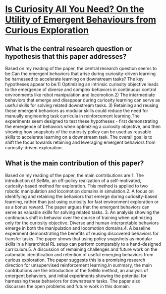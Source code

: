 # [Is Curiosity All You Need? On the Utility of Emergent Behaviours from   Curious Exploration](https://arxiv.org/abs/2109.08603)

## What is the central research question or hypothesis that this paper addresses?

Based on my reading of the paper, the central research question seems to be:Can the emergent behaviors that arise during curiosity-driven learning be harnessed to accelerate learning on downstream tasks? The key hypotheses appear to be:1) Optimizing an intrinsic curiosity objective leads to the emergence of diverse and complex behaviors in continuous control environments like robot manipulation and locomotion.2) The intermediate behaviors that emerge and disappear during curiosity learning can serve as useful skills for solving related downstream tasks. 3) Retaining and reusing these emergent behaviors as modular skills could reduce the need for manually engineering task curricula in reinforcement learning.The experiments seem designed to test these hypotheses - first demonstrating the emergence of behaviors when optimizing a curiosity objective, and then showing how snapshots of the curiosity policy can be used as reusable skills to accelerate learning on a downstream task. The overall goal is to shift the focus towards retaining and leveraging emergent behaviors from curiosity-driven exploration.


## What is the main contribution of this paper?

Based on my reading of the paper, the main contributions are:1. The introduction of SelMo, an off-policy realization of a self-motivated, curiosity-based method for exploration. This method is applied to two robotic manipulation and locomotion domains in simulation.2. A focus on identifying and retaining the behaviors that emerge during curiosity-based learning, rather than just using curiosity for fast environment exploration or as a bonus reward. The paper argues that the emergent behaviors can serve as valuable skills for solving related tasks. 3. An analysis showing the continuous shift in behavior over the course of training when optimizing only for the curiosity objective. Diverse and human-interpretable behaviors emerge in both the manipulation and locomotion domains.4. A baseline experiment demonstrating the benefits of reusing discovered behaviors for transfer tasks. The paper shows that using policy snapshots as modular skills in a hierarchical RL setup can perform comparably to a hand-designed curriculum.5. A discussion of remaining challenges and future work on the automatic identification and retention of useful emerging behaviors from curious exploration. The paper suggests this is a promising research direction for unsupervised reinforcement learning.In summary, the main contributions are the introduction of the SelMo method, an analysis of emergent behaviors, and initial experiments showing the potential for harnessing these behaviors for downstream tasks. The paper also discusses the open problems and future work in this domain.

